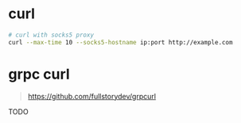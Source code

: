 # curl

```bash
# curl with socks5 proxy
curl --max-time 10 --socks5-hostname ip:port http://example.com
```

# grpc curl

> https://github.com/fullstorydev/grpcurl

TODO


